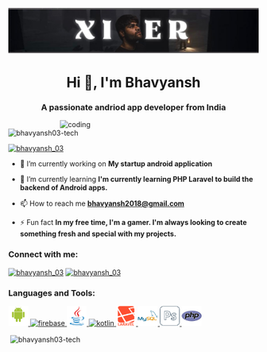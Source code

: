 ![logo](https://github.com/Bhavyansh03-tech/Bhavyansh03-tech/blob/main/banner.jpg)
<h1 align="center">Hi 👋, I'm Bhavyansh</h1>
<h3 align="center">A passionate andriod app developer from India</h3>
<img align="right" alt="coding" width="400" src="https://i.pinimg.com/originals/13/d6/de/13d6dea6c65cdddba630759819340ce1.gif">
<p align="left"> <img src="https://komarev.com/ghpvc/?username=bhavyansh03-tech&label=Profile%20views&color=0e75b6&style=flat" alt="bhavyansh03-tech" /> </p>

<p align="left"> <a href="https://twitter.com/bhavyansh_03" target="blank"><img src="https://img.shields.io/twitter/follow/bhavyansh_03?logo=twitter&style=for-the-badge" alt="bhavyansh_03" /></a> </p>

- 🔭 I’m currently working on **My startup android application**

- 🌱 I’m currently learning **I'm currently learning PHP Laravel to build the backend of Android apps.**

- 📫 How to reach me **bhavyansh2018@gmail.com**

- ⚡ Fun fact **In my free time, I'm a gamer. I'm always looking to create something fresh and special with my projects.**

<h3 align="left">Connect with me:</h3>
<p align="left">
<a href="https://twitter.com/bhavyansh_03" target="blank"><img align="center" src="https://raw.githubusercontent.com/rahuldkjain/github-profile-readme-generator/master/src/images/icons/Social/twitter.svg" alt="bhavyansh_03" height="30" width="40" /></a>
<a href="https://instagram.com/bhavyansh_03" target="blank"><img align="center" src="https://raw.githubusercontent.com/rahuldkjain/github-profile-readme-generator/master/src/images/icons/Social/instagram.svg" alt="bhavyansh_03" height="30" width="40" /></a>
</p>

<h3 align="left">Languages and Tools:</h3>
<p align="left"> <a href="https://developer.android.com" target="_blank" rel="noreferrer"> <img src="https://raw.githubusercontent.com/devicons/devicon/master/icons/android/android-original-wordmark.svg" alt="android" width="40" height="40"/> </a> <a href="https://firebase.google.com/" target="_blank" rel="noreferrer"> <img src="https://www.vectorlogo.zone/logos/firebase/firebase-icon.svg" alt="firebase" width="40" height="40"/> </a> <a href="https://www.java.com" target="_blank" rel="noreferrer"> <img src="https://raw.githubusercontent.com/devicons/devicon/master/icons/java/java-original.svg" alt="java" width="40" height="40"/> </a> <a href="https://kotlinlang.org" target="_blank" rel="noreferrer"> <img src="https://www.vectorlogo.zone/logos/kotlinlang/kotlinlang-icon.svg" alt="kotlin" width="40" height="40"/> </a> <a href="https://laravel.com/" target="_blank" rel="noreferrer"> <img src="https://raw.githubusercontent.com/devicons/devicon/master/icons/laravel/laravel-plain-wordmark.svg" alt="laravel" width="40" height="40"/> </a> <a href="https://www.mysql.com/" target="_blank" rel="noreferrer"> <img src="https://raw.githubusercontent.com/devicons/devicon/master/icons/mysql/mysql-original-wordmark.svg" alt="mysql" width="40" height="40"/> </a> <a href="https://www.photoshop.com/en" target="_blank" rel="noreferrer"> <img src="https://raw.githubusercontent.com/devicons/devicon/master/icons/photoshop/photoshop-line.svg" alt="photoshop" width="40" height="40"/> </a> <a href="https://www.php.net" target="_blank" rel="noreferrer"> <img src="https://raw.githubusercontent.com/devicons/devicon/master/icons/php/php-original.svg" alt="php" width="40" height="40"/> </a> </p>

<p>&nbsp;<img align="center" src="https://github-readme-stats.vercel.app/api?username=bhavyansh03-tech&show_icons=true&locale=en" alt="bhavyansh03-tech" /></p>

